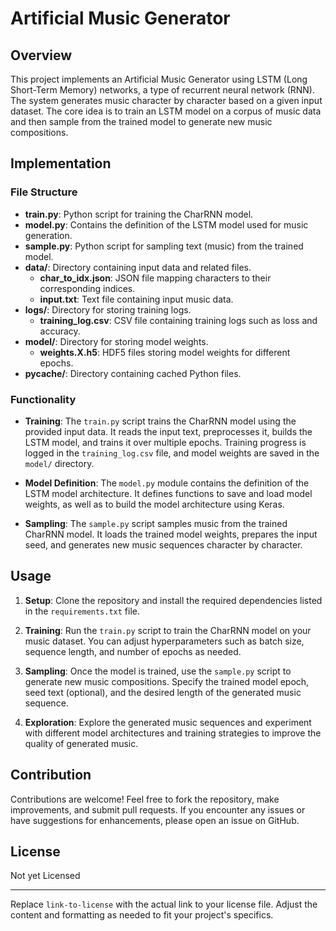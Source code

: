 # Artificial Music Generator

## Overview

This project implements an Artificial Music Generator using LSTM (Long Short-Term Memory) networks, a type of recurrent neural network (RNN). The system generates music character by character based on a given input dataset. The core idea is to train an LSTM model on a corpus of music data and then sample from the trained model to generate new music compositions.

## Implementation

### File Structure

- **train.py**: Python script for training the CharRNN model.
- **model.py**: Contains the definition of the LSTM model used for music generation.
- **sample.py**: Python script for sampling text (music) from the trained model.
- **data/**: Directory containing input data and related files.
  - **char_to_idx.json**: JSON file mapping characters to their corresponding indices.
  - **input.txt**: Text file containing input music data.
- **logs/**: Directory for storing training logs.
  - **training_log.csv**: CSV file containing training logs such as loss and accuracy.
- **model/**: Directory for storing model weights.
  - **weights.X.h5**: HDF5 files storing model weights for different epochs.
- **pycache/**: Directory containing cached Python files.

### Functionality

- **Training**: The `train.py` script trains the CharRNN model using the provided input data. It reads the input text, preprocesses it, builds the LSTM model, and trains it over multiple epochs. Training progress is logged in the `training_log.csv` file, and model weights are saved in the `model/` directory.

- **Model Definition**: The `model.py` module contains the definition of the LSTM model architecture. It defines functions to save and load model weights, as well as to build the model architecture using Keras.

- **Sampling**: The `sample.py` script samples music from the trained CharRNN model. It loads the trained model weights, prepares the input seed, and generates new music sequences character by character.

## Usage

1. **Setup**: Clone the repository and install the required dependencies listed in the `requirements.txt` file.

2. **Training**: Run the `train.py` script to train the CharRNN model on your music dataset. You can adjust hyperparameters such as batch size, sequence length, and number of epochs as needed.

3. **Sampling**: Once the model is trained, use the `sample.py` script to generate new music compositions. Specify the trained model epoch, seed text (optional), and the desired length of the generated music sequence.

4. **Exploration**: Explore the generated music sequences and experiment with different model architectures and training strategies to improve the quality of generated music.

## Contribution

Contributions are welcome! Feel free to fork the repository, make improvements, and submit pull requests. If you encounter any issues or have suggestions for enhancements, please open an issue on GitHub.

## License

Not yet Licensed

---

Replace `link-to-license` with the actual link to your license file. Adjust the content and formatting as needed to fit your project's specifics.

